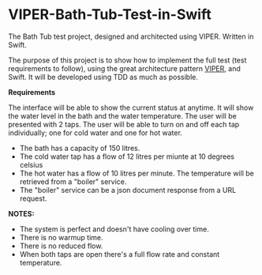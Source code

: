 VIPER-Bath-Tub-Test-in-Swift
============================

The Bath Tub test project, designed and architected using VIPER. Written in Swift.

The purpose of this project is to show how to implement the full test (test requirements to follow), using the great architecture pattern <a href="http://www.objc.io/issue-13/viper.html">VIPER</a>, and Swift. It will be developed using TDD as much as possible. 

**Requirements**

The interface will be able to show the current status at anytime. It will show the water level in the bath and the water temperature. 
The user will be presented with 2 taps. The user will be able to turn on and off each tap individually; one for cold water and one for hot water. 

- The bath has a capacity of 150 litres.
- The cold water tap has a flow of 12 litres per miunte at 10 degrees celsius
- The hot water has a flow of 10 litres per minute. The temperature will be retrieved from a "boiler" service. 
- The "boiler" service can be a json document response from a URL request.

**NOTES:**
- The system is perfect and doesn't have cooling over time.
- There is no warmup time.
- There is no reduced flow.
- When both taps are open there's a full flow rate and constant temperature.
